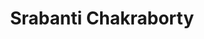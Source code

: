 ---
path: '/team/srabanti-chakraborty'
title: 'Srabanti Chakraborty'
image: '/team/srabanti-chakraborty.jpg'
jobtitle: 'Corporation Associate'
email: 'srabanti.chakraborty@mail.utoronto.ca'
linkedinurl: 'https://www.linkedin.com/in/srabanti-chakraborty-64312914a/'
subteam: 'Corporations'
---